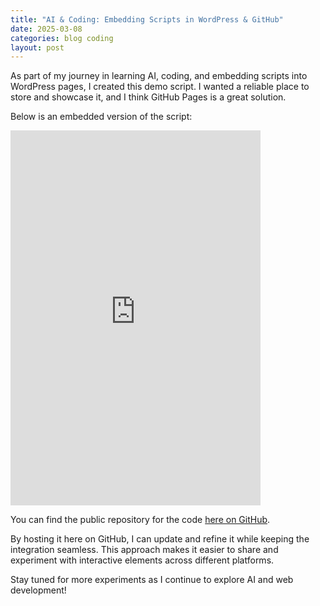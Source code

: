 ```yaml
---
title: "AI & Coding: Embedding Scripts in WordPress & GitHub"
date: 2025-03-08
categories: blog coding
layout: post
---
```


As part of my journey in learning AI, coding, and embedding scripts into WordPress pages, I created this demo script. I wanted a reliable place to store and showcase it, and I think GitHub Pages is a great solution.  

Below is an embedded version of the script:  

<iframe src="https://jasonbra1n.github.io/simple-math-calculator/" width="400" height="600" style="border:none;"></iframe>

You can find the public repository for the code [here on GitHub](https://github.com/jasonbra1n/simple-math-calculator).

By hosting it here on GitHub, I can update and refine it while keeping the integration seamless. This approach makes it easier to share and experiment with interactive elements across different platforms.  

Stay tuned for more experiments as I continue to explore AI and web development!
